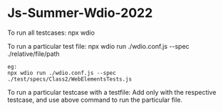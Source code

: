 # Js-Summer-Wdio-2022

To run all testcases:
    npx wdio

To run a particular test file:
    npx wdio run ./wdio.conf.js --spec ./relative/file/path

    eg:
    npx wdio run ./wdio.conf.js --spec ./test/specs/Class2/WebElementsTests.js 

To run a particular testcase with a testfile:
    Add only with the respective testcase,
    and use above command to run the particular file.